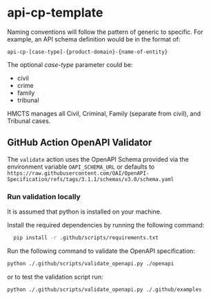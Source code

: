 # api-cp-template

Naming conventions will follow the pattern of generic to specific. For example, an API schema definition would be in the format of:

```
api-cp-[case-type]-{product-domain}-{name-of-entity}
```
The optional _case-type_ parameter could be:

* civil 
* crime 
* family 
* tribunal

HMCTS manages all Civil, Criminal, Family (separate from civil), and Tribunal cases.


## GitHub Action OpenAPI Validator

The `validate` action uses the OpenAPI Schema provided via the environment variable `OAPI_SCHEMA_URL` or defaults to `https://raw.githubusercontent.com/OAI/OpenAPI-Specification/refs/tags/3.1.1/schemas/v3.0/schema.yaml`

### Run validation locally

It is assumed that python is installed on your machine.

Install the required dependencies by running the following command:
```bash
  pip install -r .github/scripts/requirements.txt
```

Run the following command to validate the OpenAPI specification:
```bash
python ./.github/scripts/validate_openapi.py ./openapi
```
or to test the validation script run:
```bash
python ./.github/scripts/validate_openapi.py ./.github/examples
```
